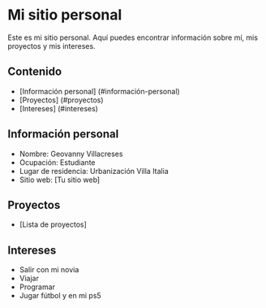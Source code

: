 # Mi sitio personal

Este es mi sitio personal. Aquí puedes encontrar información sobre mí, mis proyectos y mis intereses.

## Contenido

* [Información personal] (#información-personal)
* [Proyectos] (#proyectos)
* [Intereses] (#intereses)

## Información personal

* Nombre: Geovanny Villacreses
* Ocupación: Estudiante
* Lugar de residencia: Urbanización Villa Italia
* Sitio web: [Tu sitio web]

## Proyectos

* [Lista de proyectos]

## Intereses

* Salir con mi novia
* Viajar
* Programar
* Jugar fútbol y en mi ps5
